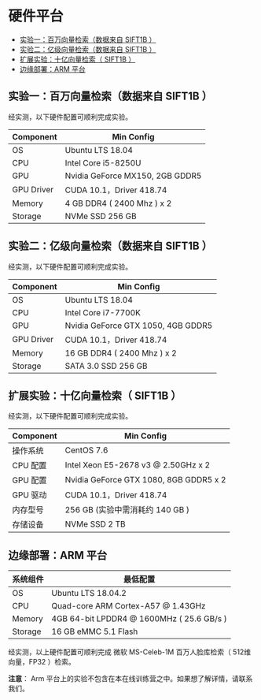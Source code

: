 # 硬件平台

- [实验一：百万向量检索（数据来自 SIFT1B ）](#lab1)
- [实验二：亿级向量检索（数据来自 SIFT1B ）](#lab2)
- [扩展实验：十亿向量检索（ SIFT1B ）](#labx)
- [边缘部署：ARM 平台](#arm)

<a name="lab1"></a>
## 实验一：百万向量检索（数据来自 SIFT1B ）
经实测，以下硬件配置可顺利完成实验。

| Component           | Min Config                |
| ------------------ | -------------------------- |
| OS            | Ubuntu LTS 18.04 |
| CPU           | Intel Core i5-8250U           |
| GPU           | Nvidia GeForce MX150, 2GB GDDR5  |
| GPU Driver    | CUDA 10.1，Driver 418.74 |
| Memory        | 4 GB DDR4 ( 2400 Mhz ) x 2          |
| Storage       | NVMe SSD 256 GB             |

<a name="lab2"></a>
## 实验二：亿级向量检索（数据来自 SIFT1B ）
经实测，以下硬件配置可顺利完成实验。

| Component           | Min Config                |
| ------------------ | -------------------------- |
| OS            | Ubuntu LTS 18.04 |
| CPU           | Intel Core i7-7700K        |
| GPU           | Nvidia GeForce GTX 1050, 4GB GDDR5 |
| GPU Driver    | CUDA 10.1，Driver 418.74 |
| Memory        | 16 GB DDR4 ( 2400 Mhz ) x 2                |
| Storage       | SATA 3.0 SSD 256 GB                  |

<a name="labx"></a>
## 扩展实验：十亿向量检索（ SIFT1B ）
经实测，以下硬件配置可顺利完成实验。

| Component           | Min Config                |
| ------------------ | -------------------------- |
| 操作系统           | CentOS 7.6               |
| CPU 配置           | Intel Xeon E5-2678 v3 @ 2.50GHz x 2   |
| GPU 配置           | Nvidia GeForce GTX 1080, 8GB GDDR5 x 2|
| GPU 驱动           | CUDA 10.1，Driver 418.74 |
| 内存型号           | 256 GB (实验中需消耗约 140 GB )    |
| 存储设备           | NVMe SSD 2 TB                       |

<a name="arm"></a>
## 边缘部署：ARM 平台

| 系统组件           | 最低配置                   |
| ------------------ | ------------------------------- |
| OS           | Ubuntu LTS 18.04.2               |
| CPU           | Quad-core ARM Cortex-A57 @ 1.43GHz          |
| Memory           | 4GB 64-bit LPDDR4 @ 1600MHz ( 25.6 GB/s )   |
| Storage           | 16 GB eMMC 5.1 Flash |

经实测，以上硬件配置可顺利完成 微软 MS-Celeb-1M 百万人脸库检索（ 512维向量，FP32 ）检索。

**注意**： Arm 平台上的实验不包含在本在线训练营之中。如果想了解详情，请联系我们。
